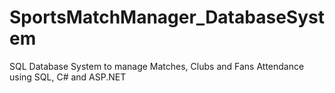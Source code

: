 # SportsMatchManager_DatabaseSystem
SQL Database System to manage Matches, Clubs and Fans Attendance using SQL, C# and ASP.NET
